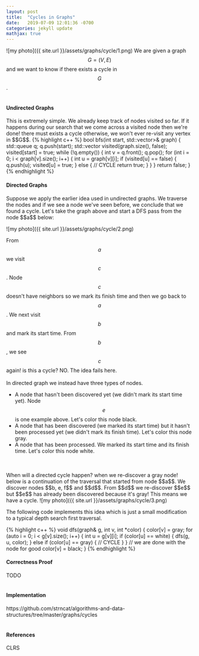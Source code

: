 ```yaml
---
layout: post
title:  "Cycles in Graphs"
date:   2019-07-09 12:01:36 -0700
categories: jekyll update
mathjax: true
---
```

![my photo]({{ site.url }}/assets/graphs/cycle/1.png)
We are given a graph $$G = (V,E)$$ and we want to know if there exists a cycle in $$G$$. 
<br>
<br>
<!----------------------------------------------------------------------------------->
<h4><b>Undirected Graphs</b></h4>
This is extremely simple. We already keep track of nodes visited so far. If it happens during our search that we come across a visited node then we're done! there must exists a cycle otherwise, we won't ever re-visit any vertex in $$G$$. 
{% highlight c++ %}
bool bfs(int start, std::vector<std::vector<int>>& graph) {
    std::queue<int> q;
    q.push(start);
    std::vector<int> visited(graph.size(), false);
    visited[start] = true;
    while (!q.empty()) {
        int v = q.front();
        q.pop();
        for (int i = 0; i < graph[v].size(); i++) {
            int u = graph[v][i];
            if (visited[u] == false) {
                q.push(u);
                visited[u] = true;
            } else {
                // CYCLE
                return true;
            }
        }
    }
    return false;
}
{% endhighlight %}
<br>
<!----------------------------------------------------------------------------------->
<h4><b>Directed Graphs</b></h4>
Suppose we apply the earlier idea used in undirected graphs. We traverse the nodes and if we see a node we've seen before, we conclude that we found a cycle. Let's take the graph above and start a DFS pass from the node $$a$$ below:

![my photo]({{ site.url }}/assets/graphs/cycle/2.png)

From $$a$$ we visit $$c$$. Node $$c$$ doesn't have neighbors so we mark its finish time and then we go back to $$a$$. We next visit $$b$$ and mark its start time. From $$b$$, we see $$c$$ again! is this a cycle? NO. The idea fails here.
<br>
<br>
In directed graph we instead have three types of nodes. 
- A node that hasn't been discovered yet (we didn't mark its start time yet). Node $$e$$ is one example above. Let's color this node black.
- A node that has been discovered (we marked its start time) but it hasn't been processed yet (we didn't mark its finish time). Let's color this node gray.
- A node that has been processed. We marked its start time and its finish time. Let's color this node white.
<br>
<br>
When will a directed cycle happen? when we re-discover a gray node! below is a continuation of the traversal that started from node $$a$$. We discover nodes $$b, e, f$$ and $$d$$. From $$d$$ we re-discover $$e$$ but $$e$$ has already been discovered because it's gray! This means we have a cycle. 
![my photo]({{ site.url }}/assets/graphs/cycle/3.png)

<!--
Let's go back to the moment when we marked $$e$$'s start time and we saw $$c$$. What does this mean for $$e$$ and $$c$$? Let's recall that the paranthesis theorem (CLRS) says that for any pair of nodes, in this case $$c$$ and $$e$$, one of three cases can happen:
- the intervals [c.start_time, c.finish_time] and [e.start_time, e.finish_time] are disjoint and neither $$c$$ or $$e$$ is a descendant of the other in the depth-first forest. This doesn't apply as the intervals are not disjoint.

- the interval [c.start_time, c.finish_time] is contained within the interval [e.start_time, e.finish_time] and $$c$$
is a descendant of $$e$$ in the depth-first tree. This doesn't apply either (above graph).

- the interval [e.start_time, e.finish_time] is contained within the interval [c.start_time, c.finish_time] and $$e$$ is a descendant of $$c$$ in the depth-first tree. Aha! this one applies!
-->

The following code implements this idea which is just a small modification to a typical depth search first traversal.

{% highlight c++ %}
void dfs(graph& g, int v, int *color) {
    color[v] = gray;
    for (auto i = 0; i < g[v].size(); i++) {
        int u = g[v][i];
        if (color[u] == white) {
            dfs(g, u, color);
        } else if (color[u] == gray) {
            // CYCLE
        }
    }
    // we are done with the node for good
    color[v] = black;
}
{% endhighlight %}
<br>
<!----------------------------------------------------------------------------------->
<h4><b>Correctness Proof</b></h4>
TODO
<br>
<br>
<!----------------------------------------------------------------------------------->
<h4><b>Implementation</b></h4>
https://github.com/strncat/algorithms-and-data-structures/tree/master/graphs/cycles
<br>
<br>
<!----------------------------------------------------------------------------------->
<h4><b>References</b></h4>
CLRS
<br>
<br>

